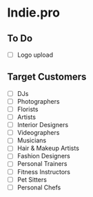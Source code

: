 # Indie.pro

## To Do

- [ ] Logo upload

## Target Customers

- [ ] DJs
- [ ] Photographers
- [ ] Florists
- [ ] Artists
- [ ] Interior Designers
- [ ] Videographers
- [ ] Musicians
- [ ] Hair & Makeup Artists
- [ ] Fashion Designers
- [ ] Personal Trainers
- [ ] Fitness Instructors
- [ ] Pet Sitters
- [ ] Personal Chefs
